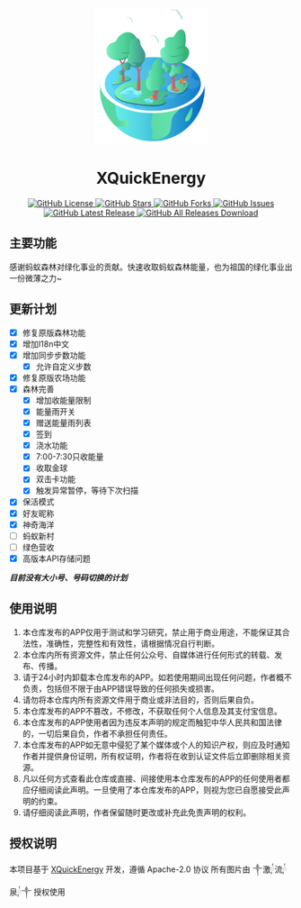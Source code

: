 <div align="center">
  <img src="app/src/main/res/drawable/main.png" alt="main" width="200">
</div>

<div align="center">
  <h1>XQuickEnergy</h1>
</div>

<div align="center">
  <a href="../../blob/master/LICENSE">
    <img src="https://img.shields.io/github/license/constanline/XQuickEnergy.svg?color=ff69b4" alt="GitHub License">
  </a>
  <a href="../../stargazers">
    <img src="https://img.shields.io/github/stars/constanline/XQuickEnergy.svg?color=0DBDFF" alt="GitHub Stars">
  </a>
  <a href="../../network">
    <img src="https://img.shields.io/github/forks/constanline/XQuickEnergy.svg?color=0ABF53" alt="GitHub Forks">
  </a>
  <a href="../../issues">
    <img src="https://img.shields.io/github/issues/constanline/XQuickEnergy.svg?color=8C4FFF" alt="GitHub Issues">
  </a>
  <a href="../../releases">
    <img src="https://img.shields.io/github/release/constanline/XQuickEnergy.svg?color=FF9900" alt="GitHub Latest Release">
  </a>
  <a href="../../releases">
    <img src="https://img.shields.io/github/downloads/constanline/XQuickEnergy/total.svg?color=ED1D24" alt="GitHub All Releases Download">
  </a>
</div>

## 主要功能

感谢蚂蚁森林对绿化事业的贡献。快速收取蚂蚁森林能量，也为祖国的绿化事业出一份微薄之力~

## 更新计划

- [x] 修复原版森林功能
- [x] 增加I18n中文
- [x] 增加同步步数功能
  - [x] 允许自定义步数
- [x] 修复原版农场功能
- [x] 森林完善
  - [x] 增加收能量限制
  - [x] 能量雨开关
  - [x] 赠送能量雨列表
  - [x] 签到
  - [x] 浇水功能
  - [x] 7:00-7:30只收能量
  - [x] 收取金球
  - [x] 双击卡功能
  - [x] 触发异常暂停，等待下次扫描
- [X] 保活模式
- [x] 好友昵称
- [x] 神奇海洋
- [ ] 蚂蚁新村
- [ ] 绿色营收
- [x] 高版本API存储问题

***目前没有大小号、号码切换的计划***

## 使用说明

1. 本仓库发布的APP仅用于测试和学习研究，禁止用于商业用途，不能保证其合法性，准确性，完整性和有效性，请根据情况自行判断。
2. 本仓库内所有资源文件，禁止任何公众号、自媒体进行任何形式的转载、发布、传播。
3. 请于24小时内卸载本仓库发布的APP。如若使用期间出现任何问题，作者概不负责，包括但不限于由APP错误导致的任何损失或损害。
4. 请勿将本仓库内所有资源文件用于商业或非法目的，否则后果自负。
5. 本仓库发布的APP不篡改，不修改，不获取任何个人信息及其支付宝信息。
6. 本仓库发布的APP使用者因为违反本声明的规定而触犯中华人民共和国法律的，一切后果自负，作者不承担任何责任。
7. 本仓库发布的APP如无意中侵犯了某个媒体或个人的知识产权，则应及时通知作者并提供身份证明，所有权证明，作者将在收到认证文件后立即删除相关资源。
8. 凡以任何方式查看此仓库或直接、间接使用本仓库发布的APP的任何使用者都应仔细阅读此声明。一旦使用了本仓库发布的APP，则视为您已自愿接受此声明的约束。
9. 请仔细阅读此声明，作者保留随时更改或补充此免责声明的权利。

## 授权说明

本项目基于 [XQuickEnergy](https://github.com/pansong291/XQuickEnergy) 开发，遵循 Apache-2.0 协议
所有图片由 ༒激༙྇流༙྇泉༙྇༒ 授权使用